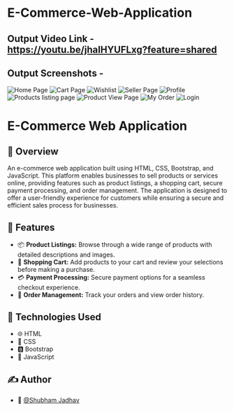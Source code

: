 # E-Commerce-Web-Application
## Output Video Link - https://youtu.be/jhaIHYUFLxg?feature=shared
## Output Screenshots -

![Home Page](https://github.com/shubhamj-26/E-Commerce-Web-Application/assets/129495808/46983a92-3b2a-4562-8208-fa2040ad467f)
![Cart Page](https://github.com/shubhamj-26/E-Commerce-Web-Application/assets/129495808/40be2778-c3c5-4a23-b6a4-939c29eaada4)
![Wishlist](https://github.com/shubhamj-26/E-Commerce-Web-Application/assets/129495808/6ba32c16-74c2-4410-b1db-26a19e1bf992)
![Seller Page](https://github.com/shubhamj-26/E-Commerce-Web-Application/assets/129495808/d6377872-aa3b-48c1-a35f-7d95bf7527c9)
![Profile](https://github.com/shubhamj-26/E-Commerce-Web-Application/assets/129495808/4783c504-472f-4079-82b8-e6e5ed3e731e)
![Products listing page](https://github.com/shubhamj-26/E-Commerce-Web-Application/assets/129495808/b5a4520b-ae4d-48f2-b6bb-41d1e59ad0a5)
![Product View Page](https://github.com/shubhamj-26/E-Commerce-Web-Application/assets/129495808/3935dfb0-c836-496c-be26-40a736af0f50)
![My Order](https://github.com/shubhamj-26/E-Commerce-Web-Application/assets/129495808/109866ec-ccf6-4c56-ab65-582014e8cb10)
![Login](https://github.com/shubhamj-26/E-Commerce-Web-Application/assets/129495808/dfaf4108-6fd0-47c9-8cd1-bb9ea5a19792)

# E-Commerce Web Application

## 🧐 Overview

An e-commerce web application built using HTML, CSS, Bootstrap, and JavaScript. This platform enables businesses to sell products or services online, providing features such as product listings, a shopping cart, secure payment processing, and order management. The application is designed to offer a user-friendly experience for customers while ensuring a secure and efficient sales process for businesses.

## 🏁 Features

- 📦 **Product Listings:** Browse through a wide range of products with detailed descriptions and images.
- 🛒 **Shopping Cart:** Add products to your cart and review your selections before making a purchase.
- 💳 **Payment Processing:** Secure payment options for a seamless checkout experience.
- 📑 **Order Management:** Track your orders and view order history.

## 🔧 Technologies Used

- 🌐 HTML
- 🎨 CSS
- 🅱️ Bootstrap
- 🚀 JavaScript

## ✍️ Author

- 👤 [@Shubham Jadhav](https://github.com/shubhamj-26)

